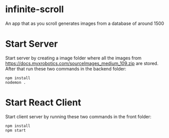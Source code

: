 # infinite-scroll
An app that as you scroll generates images from a database of around 1500
# Start Server
Start server by creating a image folder where all the images from https://docs.myxrobotics.com/sourceImages_medium_109.zip are stored.
After that run these two commands in the backend folder:
```
npm install
nodemon .
```
# Start React Client
Start client server by running these two commands in the front folder:
```
npm install
npm start
```
